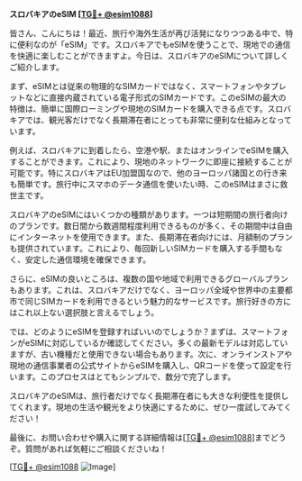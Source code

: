 **スロバキアのeSIM [[TG💪+ @esim1088](https://t.me/s/esim1088)]**

皆さん、こんにちは！最近、旅行や海外生活が再び活発になりつつある中で、特に便利なのが「eSIM」です。スロバキアでもeSIMを使うことで、現地での通信を快適に楽しむことができますよ。今日は、スロバキアのeSIMについて詳しくご紹介します。

まず、eSIMとは従来の物理的なSIMカードではなく、スマートフォンやタブレットなどに直接内蔵されている電子形式のSIMカードです。このeSIMの最大の特徴は、簡単に国際ローミングや現地のSIMカードを購入できる点です。スロバキアでは、観光客だけでなく長期滞在者にとっても非常に便利な仕組みとなっています。

例えば、スロバキアに到着したら、空港や駅、またはオンラインでeSIMを購入することができます。これにより、現地のネットワークに即座に接続することが可能です。特にスロバキアはEU加盟国なので、他のヨーロッパ諸国との行き来も簡単です。旅行中にスマホのデータ通信を使いたい時、このeSIMはまさに救世主です。

スロバキアのeSIMにはいくつかの種類があります。一つは短期間の旅行者向けのプランです。数日間から数週間程度利用できるものが多く、その期間中は自由にインターネットを使用できます。また、長期滞在者向けには、月額制のプランも提供されています。これにより、毎回新しいSIMカードを購入する手間もなく、安定した通信環境を確保できます。

さらに、eSIMの良いところは、複数の国や地域で利用できるグローバルプランもあります。これは、スロバキアだけでなく、ヨーロッパ全域や世界中の主要都市で同じSIMカードを利用できるという魅力的なサービスです。旅行好きの方にはこれ以上ない選択肢と言えるでしょう。

では、どのようにeSIMを登録すればいいのでしょうか？まずは、スマートフォンがeSIMに対応しているか確認してください。多くの最新モデルは対応していますが、古い機種だと使用できない場合もあります。次に、オンラインストアや現地の通信事業者の公式サイトからeSIMを購入し、QRコードを使って設定を行います。このプロセスはとてもシンプルで、数分で完了します。

スロバキアのeSIMは、旅行者だけでなく長期滞在者にも大きな利便性を提供してくれます。現地の生活や観光をより快適にするために、ぜひ一度試してみてください！

最後に、お問い合わせや購入に関する詳細情報は[[TG💪+ @esim1088](https://t.me/s/esim1088)]までどうぞ。質問があれば気軽にご相談くださいね！

[[TG💪+ @esim1088](https://t.me/s/esim1088) ![Image](https://i.postimg.cc/Y0z9fWf4/image.png)]
